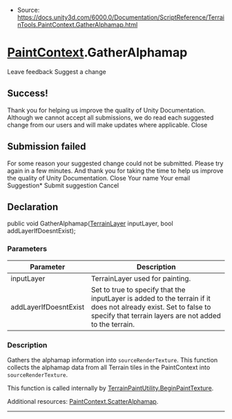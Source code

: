 * Source: https://docs.unity3d.com/6000.0/Documentation/ScriptReference/TerrainTools.PaintContext.GatherAlphamap.html

#  [PaintContext](https://docs.unity3d.com/6000.0/Documentation/ScriptReference/TerrainTools.PaintContext.html).GatherAlphamap
Leave feedback
Suggest a change
## Success!
Thank you for helping us improve the quality of Unity Documentation. Although we cannot accept all submissions, we do read each suggested change from our users and will make updates where applicable.
Close
## Submission failed
For some reason your suggested change could not be submitted. Please <a>try again</a> in a few minutes. And thank you for taking the time to help us improve the quality of Unity Documentation.
Close
Your name Your email Suggestion* Submit suggestion
Cancel
## Declaration
public void GatherAlphamap([TerrainLayer](https://docs.unity3d.com/6000.0/Documentation/ScriptReference/TerrainLayer.html) inputLayer, bool addLayerIfDoesntExist); 
### Parameters
Parameter | Description  
---|---  
inputLayer | TerrainLayer used for painting.  
addLayerIfDoesntExist | Set to true to specify that the inputLayer is added to the terrain if it does not already exist. Set to false to specify that terrain layers are not added to the terrain.  
### Description
Gathers the alphamap information into `sourceRenderTexture`.
This function collects the alphamap data from all Terrain tiles in the PaintContext into `sourceRenderTexture`.  
  
This function is called internally by [TerrainPaintUtility.BeginPaintTexture](https://docs.unity3d.com/6000.0/Documentation/ScriptReference/TerrainTools.TerrainPaintUtility.BeginPaintTexture.html).  
  
Additional resources: [PaintContext.ScatterAlphamap](https://docs.unity3d.com/6000.0/Documentation/ScriptReference/TerrainTools.PaintContext.ScatterAlphamap.html). 
* * *
